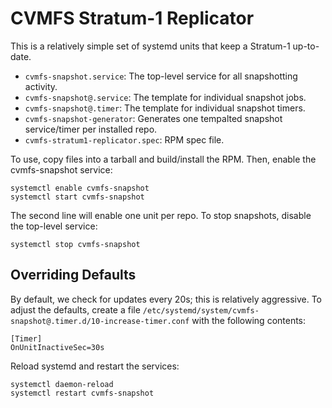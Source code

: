 
CVMFS Stratum-1 Replicator
==========================

This is a relatively simple set of systemd units that keep a Stratum-1 up-to-date.

- `cvmfs-snapshot.service`: The top-level service for all snapshotting activity.
- `cvmfs-snapshot@.service`: The template for individual snapshot jobs.
- `cvmfs-snapshot@.timer`: The template for individual snapshot timers.
- `cvmfs-snapshot-generator`: Generates one tempalted snapshot service/timer per installed repo.
- `cvmfs-stratum1-replicator.spec`: RPM spec file.

To use, copy files into a tarball and build/install the RPM.  Then, enable the cvmfs-snapshot service:

```
systemctl enable cvmfs-snapshot
systemctl start cvmfs-snapshot
```

The second line will enable one unit per repo.  To stop snapshots, disable the top-level service:

```
systemctl stop cvmfs-snapshot
```

Overriding Defaults
-------------------

By default, we check for updates every 20s; this is relatively aggressive.  To adjust the defaults,
create a file `/etc/systemd/system/cvmfs-snapshot@.timer.d/10-increase-timer.conf` with the following contents:

```
[Timer]
OnUnitInactiveSec=30s
```

Reload systemd and restart the services:

```
systemctl daemon-reload
systemctl restart cvmfs-snapshot
```

